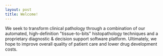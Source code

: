 ```yaml
---
layout: post
title: Welcome!
---
```


We seek to transform clinical pathology through a combination of our automated, high-definition "tissue-to-bits" histopathology techniques and a proprietary diagnostic & decision support software platform. Ultimately, we hope to improve overall quality of patient care and lower drug development costs.
